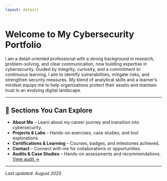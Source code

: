 ```yaml
---
layout: default
---
```


# Welcome to My Cybersecurity Portfolio

I am a detail-oriented professional with a strong background in research, problem-solving, and clear communication, now building expertise in cybersecurity. Guided by integrity, curiosity, and a commitment to continuous learning, I aim to identify vulnerabilities, mitigate risks, and strengthen security measures. My blend of analytical skills and a learner’s mindset equips me to help organizations protect their assets and maintain trust in an evolving digital landscape.

---

## 📂 Sections You Can Explore
- **About Me** – Learn about my career journey and transition into cybersecurity.  
- **Projects & Labs** – Hands-on exercises, case studies, and tool explorations.  
- **Certifications & Learning** – Courses, badges, and milestones achieved. 
- **Contact** – Connect with me for collaborations or opportunities.
- **Audits & Case Studies** – Hands-on assessments and recommendations. [View audit →](/audit)

---

*Last updated: August 2025*
